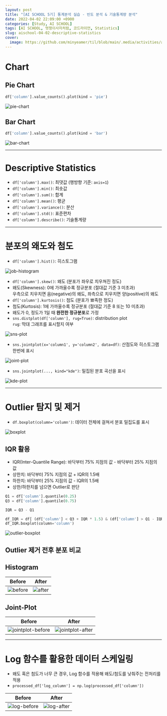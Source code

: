 ```yaml
---
layout: post
title: "[AI SCHOOL 5기] 통계분석 실습 - 빈도 분석 & 기술통계량 분석"
date: 2022-04-02 22:09:00 +0900
categories: [Study, AI SCHOOL]
tags: [AI SCHOOL, 멋쟁이사자처럼, 코드라이언, Statistics]
slug: aischool-04-02-descriptive-statistics
cover:
  image: https://github.com/minyeamer/til/blob/main/.media/activities/ai-school/cover.png?raw=true
---
```


# Chart

## Pie Chart

```python
df['column'].value_counts().plot(kind = 'pie')
```

![pie-chart](https://github.com/minyeamer/til/blob/main/.media/activities/ai-school/04-statistical-analysis/02-descriptive-statistics/pie-chart.png?raw=true)

## Bar Chart

```python
df['column'].value_counts().plot(kind = 'bar')
```

![bar-chart](https://github.com/minyeamer/til/blob/main/.media/activities/ai-school/04-statistical-analysis/02-descriptive-statistics/bar-chart.png?raw=true)

---

# Descriptive Statistics
- `df['column'].max()`: 최댓값 (행방향 기준: `axis=1`)
- `df['column'].min()`: 최솟값
- `df['column'].sum()`: 합계
- `df['column'].mean()`: 평균
- `df['column'].variance()`: 분산
- `df['column'].std()`: 표준편차
- `df['column'].describe()`: 기술통계량

---

# 분포의 왜도와 첨도
- `df['column'].hist()`: 히스토그램

![job-histogram](https://github.com/minyeamer/til/blob/main/.media/activities/ai-school/04-statistical-analysis/02-descriptive-statistics/job-histogram.png?raw=true)

- `df['column'].skew()`: 왜도 (분포가 좌우로 치우쳐진 정도)
- 왜도(Skewness): 0에 가까울수록 정규분포 (절대값 기준 3 미초과)   
  우측으로 치우치면 음(negative)의 왜도, 좌측으로 치우치면 양(positive)의 왜도
- `df['column'].kurtosis()`: 첨도 (분포가 뾰족한 정도)
- 첨도(Kurtosis): 1에 가까울수록 정규분포 (절대값 기준 8 또는 10 미초과)
- 왜도가 0, 정도가 1일 때 **완전한 정규분포**로 가정
- `sns.distplot(df['column'], rug=True)`: distribution plot   
  `rug`: 막대 그래프를 표시할지 여부

![sns-plot](https://github.com/minyeamer/til/blob/main/.media/activities/ai-school/04-statistical-analysis/02-descriptive-statistics/sns-plot.png?raw=true)

- `sns.jointplot(x='column1', y='column2', data=df)`: 산점도와 히스토그램 한번에 표시

![joint-plot](https://github.com/minyeamer/til/blob/main/.media/activities/ai-school/04-statistical-analysis/02-descriptive-statistics/joint-plot.png?raw=true)

- `sns.jointplot(..., kind="kde")`: 밀집된 분포 곡선을 표시

![kde-plot](https://github.com/minyeamer/til/blob/main/.media/activities/ai-school/04-statistical-analysis/02-descriptive-statistics/kde-plot.png?raw=true)

---

# Outlier 탐지 및 제거
- `df.boxplot(column='column')`: 데이터 전체에 걸쳐서 분포 밀집도를 표시

![boxplot](https://github.com/minyeamer/til/blob/main/.media/activities/ai-school/04-statistical-analysis/02-descriptive-statistics/boxplot.png?raw=true)

## IQR 활용
- IQR(Inter-Quantile Range): 바닥부터 75% 지점의 값 - 바닥부터 25% 지점의 값
- 상한치: 바닥부터 75% 지점의 값 + IQR의 1.5배
- 하한치: 바닥부터 25% 지점의 값 - IQR의 1.5배
- 상한/하한치를 넘으면 Outlier로 판단

```python
Q1 = df['column'].quantile(0.25)
Q3 = df['column'].quantile(0.75)

IQR = Q3 - Q1

df_IQR = df[ (df['column'] < Q3 + IQR * 1.5) & (df['column'] > Q1 - IQR * 1.5) ]
df_IQR.boxplot(column='column')
```

![outlier-boxplot](https://github.com/minyeamer/til/blob/main/.media/activities/ai-school/04-statistical-analysis/02-descriptive-statistics/outlier-boxplot.png?raw=true)

## Outlier 제거 전후 분포 비교

## Histogram

|Before|After|
|:-:|:-:|
|![before](https://github.com/minyeamer/til/blob/main/.media/activities/ai-school/04-statistical-analysis/02-descriptive-statistics/before.png?raw=true)|![after](https://github.com/minyeamer/til/blob/main/.media/activities/ai-school/04-statistical-analysis/02-descriptive-statistics/after.png?raw=true)|

## Joint-Plot

|Before|After|
|:-:|:-:|
|![jointplot-before](https://github.com/minyeamer/til/blob/main/.media/activities/ai-school/04-statistical-analysis/02-descriptive-statistics/jointplot-before.png?raw=true)|![jointplot-after](https://github.com/minyeamer/til/blob/main/.media/activities/ai-school/04-statistical-analysis/02-descriptive-statistics/jointplot-after.png?raw=true)|

---

# Log 함수를 활용한 데이터 스케일링
- 왜도 혹은 첨도가 너무 큰 경우, Log 함수를 적용해 왜도/첨도를 낮춰주는 전처리를 적용
- `processed_df['log_column'] = np.log(processed_df['column'])`

|Before|After|
|:-:|:-:|
|![log-before](https://github.com/minyeamer/til/blob/main/.media/activities/ai-school/04-statistical-analysis/02-descriptive-statistics/log-before.png?raw=true)|![log-after](https://github.com/minyeamer/til/blob/main/.media/activities/ai-school/04-statistical-analysis/02-descriptive-statistics/log-after.png?raw=true)|